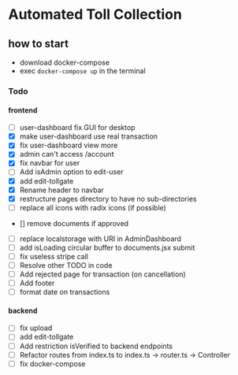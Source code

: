 # Automated Toll Collection

## how to start

- download docker-compose
- exec `docker-compose up` in the terminal

### Todo

#### frontend

- [ ] user-dashboard fix GUI for desktop
- [x] make user-dashboard use real transaction
- [x] fix user-dashboard view more
- [x] admin can't access /account
- [x] fix navbar for user
- [ ] Add isAdmin option to edit-user
- [x] add edit-tollgate
- [x] Rename header to navbar
- [x] restructure pages directory to have no sub-directories
- [ ] replace all icons with radix icons (if possible)
- [] remove documents if approved
- [ ] replace localstorage with URI in AdminDashboard
- [ ] add isLoading circular buffer to documents.jsx submit
- [ ] fix useless stripe call
- [ ] Resolve other TODO in code
- [ ] Add rejected page for transaction (on cancellation)
- [ ] Add footer
- [ ] format date on transactions

#### backend

- [ ] fix upload
- [ ] add edit-tollgate
- [ ] Add restriction isVerified to backend endpoints
- [ ] Refactor routes from index.ts to index.ts -> router.ts -> Controller
- [ ] fix docker-compose
